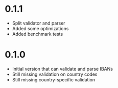 # 0.1.1
- Split validator and parser
- Added some optimizations
- Added benchmark tests

# 0.1.0
- Initial version that can validate and parse IBANs
- Still missing validation on country codes
- Still missing country-specific validation